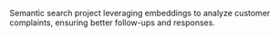 Semantic search project leveraging embeddings to analyze customer complaints, ensuring better follow-ups and responses.
